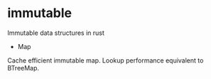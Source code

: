# immutable

Immutable data structures in rust

* Map

Cache efficient immutable map. Lookup performance equivalent to BTreeMap.
